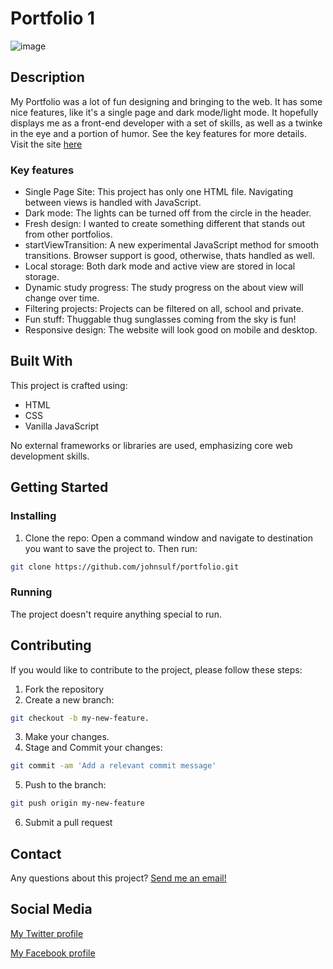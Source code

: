 # Portfolio 1

![image](https://erlendjohnsen.com/assets/images/portfolio.jpg)

## Description
My Portfolio was a lot of fun designing and bringing to the web. It has some nice features, like it's a single page and dark mode/light mode. It hopefully displays me as a front-end developer with a set of skills, as well as a twinke in the eye and a portion of humor. See the key features for more details. 
Visit the site [here](https://erlendjohnsen.com/)

### Key features

- Single Page Site: This project has only one HTML file. Navigating between views is handled with JavaScript.
- Dark mode: The lights can be turned off from the circle in the header.
- Fresh design: I wanted to create something different that stands out from other portfolios.
- startViewTransition: A new experimental JavaScript method for smooth transitions. Browser support is good, otherwise, thats handled as well.
- Local storage: Both dark mode and active view are stored in local storage.
- Dynamic study progress: The study progress on the about view will change over time.
- Filtering projects: Projects can be filtered on all, school and private.
- Fun stuff: Thuggable thug sunglasses coming from the sky is fun!
- Responsive design: The website will look good on mobile and desktop.

## Built With

This project is crafted using:

- HTML
- CSS
- Vanilla JavaScript

No external frameworks or libraries are used, emphasizing core web development skills.

## Getting Started

### Installing

1. Clone the repo:
Open a command window and navigate to destination you want to save the project to. Then run:
```bash
git clone https://github.com/johnsulf/portfolio.git
```

### Running

The project doesn't require anything special to run.

## Contributing

If you would like to contribute to the project, please follow these steps:

1. Fork the repository
2. Create a new branch:
```bash
git checkout -b my-new-feature.
```
3. Make your changes.
4. Stage and Commit your changes:
```bash
git commit -am 'Add a relevant commit message'
```
5. Push to the branch:
```bash
git push origin my-new-feature
```
6. Submit a pull request

## Contact

Any questions about this project? [Send me an email!](mailto:erlendjohns@gmail.com?subject=Portfolio%20repo%20inquiry&body=Hi%20Erlend,%0A%0A)

## Social Media

[My Twitter profile](https://twitter.com/johnsulf)

[My Facebook profile](https://www.facebook.com/johnsulf)
